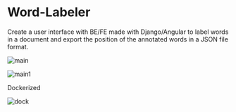 # Word-Labeler
Create a user interface with BE/FE made with Django/Angular to label words in a document and export the position of the annotated words in a JSON file format.

![main](https://user-images.githubusercontent.com/60990415/230136548-00405225-7f35-487a-a156-1309450d06c7.png)



![main1](https://user-images.githubusercontent.com/60990415/230136573-4165b63f-111a-49f8-b66d-81dd96a7ff6f.png)


Dockerized


![dock](https://user-images.githubusercontent.com/60990415/230137062-16b06014-87e9-401b-bad6-6ac401c6cc08.png)
